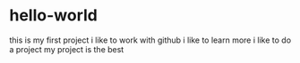 # hello-world
this is my first project
i like to work with github
i like to learn more
i like to do a project
my project is the best

